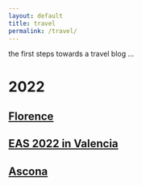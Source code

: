 ```yaml
---
layout: default
title: travel
permalink: /travel/
---
```


the first steps towards a travel blog ...

# 2022

## [Florence](/travel/florence)


## [EAS 2022 in Valencia](/travel/valencia)


## [Ascona](/travel/ascona)


